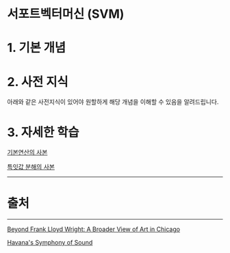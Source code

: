 # 서포트벡터머신 (SVM)

# 1. 기본 개념

# 2. 사전 지식

아래와 같은 사전지식이 있어야 원할하게 해당 개념을 이해할 수 있음을 알려드립니다.

# 3. 자세한 학습

[기본연산의 사본](%E1%84%89%E1%85%A5%E1%84%91%E1%85%A9%E1%84%90%E1%85%B3%E1%84%87%E1%85%A6%E1%86%A8%E1%84%90%E1%85%A5%E1%84%86%E1%85%A5%E1%84%89%E1%85%B5%E1%86%AB%20(SVM)%20f981f2070cae4fccac96a9cca106b723/%E1%84%80%E1%85%B5%E1%84%87%E1%85%A9%E1%86%AB%E1%84%8B%E1%85%A7%E1%86%AB%E1%84%89%E1%85%A1%E1%86%AB%E1%84%8B%E1%85%B4%20%E1%84%89%E1%85%A1%E1%84%87%E1%85%A9%E1%86%AB%20fc864d8dfc534aa98f641b6a49b5b07a.md)

[특잇값 분해의 사본](%E1%84%89%E1%85%A5%E1%84%91%E1%85%A9%E1%84%90%E1%85%B3%E1%84%87%E1%85%A6%E1%86%A8%E1%84%90%E1%85%A5%E1%84%86%E1%85%A5%E1%84%89%E1%85%B5%E1%86%AB%20(SVM)%20f981f2070cae4fccac96a9cca106b723/%E1%84%90%E1%85%B3%E1%86%A8%E1%84%8B%E1%85%B5%E1%86%BA%E1%84%80%E1%85%A1%E1%86%B9%20%E1%84%87%E1%85%AE%E1%86%AB%E1%84%92%E1%85%A2%E1%84%8B%E1%85%B4%20%E1%84%89%E1%85%A1%E1%84%87%E1%85%A9%E1%86%AB%20d76a5ff0c2b44a138ca53b5ecadb9415.md)

---

# 출처

---

[Beyond Frank Lloyd Wright: A Broader View of Art in Chicago](https://www.nytimes.com/2018/03/08/arts/chicago-museums-art.html?rref=collection%2Fsectioncollection%2Ftravel)

[Havana's Symphony of Sound](https://www.nytimes.com/2018/03/12/travel/havana-cuba.html?rref=collection%2Fsectioncollection%2Ftravel)